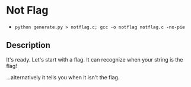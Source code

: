 # Not Flag

* `python generate.py > notflag.c; gcc -o notflag notflag.c -no-pie`

## Description

It's ready. Let's start with a flag. It can recognize when your string is the flag!

...alternatively it tells you when it isn't the flag.
